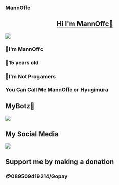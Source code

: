 ### MannOffc

<h2 align="center"><a href="https://github.com/MannOffc/MannOffc/">Hi I'm MannOffc👋</a></h2>
<img src="https://telegra.ph/file/0d079bed7f7e321e41d62.jpg">
<h3>🌠I'm MannOffc</h3>
<h3>🎉15 years old</h3>
<h3>🎏I'm Not Progamers</h3>
<h3>You Can Call Me MannOffc or Hyugimura</h3>

## MyBotz🎐
<img src="https://telegra.ph/file/df6f13cbfd27411073893.jpg">

## My Social Media
<a href="tiktok.com/@hyugimura"><img src="https://telegra.ph/file/9be1fef5b28a7a1ae6946.jpg"></a>

## Support me by making a donation
<h3>💳089509419214/Gopay</h3>


